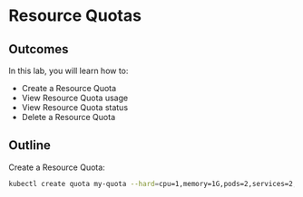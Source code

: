 # Resource Quotas

## Outcomes

In this lab, you will learn how to:
- Create a Resource Quota
- View Resource Quota usage
- View Resource Quota status
- Delete a Resource Quota

## Outline

Create a Resource Quota:

```bash
kubectl create quota my-quota --hard=cpu=1,memory=1G,pods=2,services=2,replicationcontrollers=2,resourcequotas=1
```

